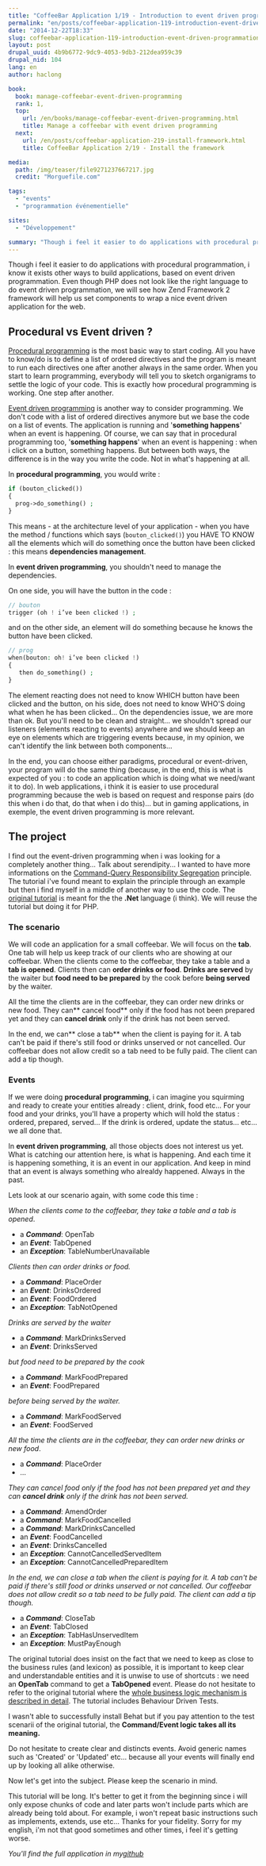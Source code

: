```yaml
---
title: "CoffeeBar Application 1/19 - Introduction to event driven programmation"
permalink: "en/posts/coffeebar-application-119-introduction-event-driven-programmation.html"
date: "2014-12-22T18:33"
slug: coffeebar-application-119-introduction-event-driven-programmation
layout: post
drupal_uuid: 4b9b6772-9dc9-4053-9db3-212dea959c39
drupal_nid: 104
lang: en
author: haclong

book:
  book: manage-coffeebar-event-driven-programming
  rank: 1,
  top: 
    url: /en/books/manage-coffeebar-event-driven-programming.html
    title: Manage a coffeebar with event driven programming
  next: 
    url: /en/posts/coffeebar-application-219-install-framework.html
    title: CoffeeBar Application 2/19 - Install the framework

media:
  path: /img/teaser/file9271237667217.jpg
  credit: "Morguefile.com"

tags:
  - "events"
  - "programmation événementielle"

sites:
  - "Développement"

summary: "Though i feel it easier to do applications with procedural programmation, i know it exists other ways to build applications, based on event driven programmation. Even though PHP does not look like the right language to do event driven programmation, we will see how Zend Framework 2 framework will help us set components to wrap a nice event driven application for the web."
---
```


Though i feel it easier to do applications with procedural programmation, i know it exists other ways to build applications, based on event driven programmation. Even though PHP does not look like the right language to do event driven programmation, we will see how Zend Framework 2 framework will help us set components to wrap a nice event driven application for the web.


## Procedural vs Event driven ?

<a href="http://en.wikipedia.org/wiki/Procedural_programming" target="_blank">Procedural programming</a> is the most basic way to start coding. All you have to know/do is to define a list of ordered directives and the program is meant to run each directives one after another always in the same order. When you start to learn programming, everybody will tell you to sketch organigrams to settle the logic of your code. This is exactly how procedural programming is working. One step after another.

<a href="http://en.wikipedia.org/wiki/Event-driven_programming" target="_blank">Event driven programming</a> is another way to consider programming. We don't code with a list of ordered directives anymore but we base the code on a list of events. The application is running and '**something happens**' when an event is happening. Of course, we can say that in procedural programming too, '**something happens**' when an event is happening : when i click on a button, something happens. But between both ways, the difference is in the way you write the code. Not in what's happening at all.

In **procedural programming**, you would write :

```php
if (bouton_clicked())
{
  prog->do_something() ;
}
```

This means - at the architecture level of your application - when you have the method / functions which says (`bouton_clicked()`) you HAVE TO KNOW all the elements which will do something once the button have been clicked : this means **dependencies management**.

In **event driven programming**, you shouldn't need to manage the dependencies.

On one side, you will have the button in the code :

```php
// bouton
trigger (oh ! i’ve been clicked !) ;
```

and on the other side, an element will do something because he knows the button have been clicked.

```php
// prog
when(bouton: oh! i’ve been clicked !)
{
   then do_something() ;
}
```

The element reacting does not need to know WHICH button have been clicked and the button, on his side, does not need to know WHO'S doing what when he has been clicked... On the dependencies issue, we are more than ok. But you'll need to be clean and straight... we shouldn't spread our listeners (elements reacting to events) anywhere and we should keep an eye on elements which are triggering events because, in my opinion, we can't identify the link between both components...

In the end, you can choose either paradigms, procedural or event-driven, your program will do the same thing (because, in the end, this is what is expected of you : to code an application which is doing what we need/want it to do). In web applications, i think it is easier to use procedural programming because the web is based on request and response pairs (do this when i do that, do that when i do this)... but in gaming applications, in exemple, the event driven programming is more relevant.

## The project

I find out the event-driven programming when i was looking for a completely another thing... Talk about serendipity... I wanted to have more informations on the <a href="http://en.wikipedia.org/wiki/Command%E2%80%93query_separation" target="_blank">Command-Query Responsibility Segregation</a> principle. The tutorial i've found meant to explain the principle through an example but then i find myself in a middle of another way to use the code. The <a href="http://www.cqrs.nu/tutorial/cs/01-design" target="_blank">original tutorial</a> is meant for the the **.Net** language (i think). We will reuse the tutorial but doing it for PHP.

### The scenario

We will code an application for a small coffeebar. We will focus on the **tab**. One tab will help us keep track of our clients who are showing at our coffeebar. When the clients come to the coffeebar, they take a table and a **tab is opened**. Clients then can **order drinks or food**. **Drinks are served** by the waiter but **food need to be prepared** by the cook before **being served** by the waiter.

All the time the clients are in the coffeebar, they can order new drinks or new food. They can** cancel food** only if the food has not been prepared yet and they can **cancel drink** only if the drink has not been served.

In the end, we can** close a tab** when the client is paying for it. A tab can't be paid if there's still food or drinks unserved or not cancelled. Our coffeebar does not allow credit so a tab need to be fully paid. The client can add a tip though.

### Events

If we were doing **procedural programming**, i can imagine you squirming and ready to create your entities already : client, drink, food etc... For your food and your drinks, you'll have a property which will hold the status : ordered, prepared, served... If the drink is ordered, update the status... etc... we all done that.

In **event driven programming**, all those objects does not interest us yet. What is catching our attention here, is what is happening. And each time it is happening something, it is an event in our application. And keep in mind that an event is always something who alrealdy happened. Always in the past.

Lets look at our scenario again, with some code this time :

*When the clients come to the coffeebar, they take a table and a tab is opened*.

- a ***Command***: OpenTab
- an ***Event***: TabOpened
- an ***Exception***: TableNumberUnavailable

*Clients then can order drinks or food.*

- a ***Command***: PlaceOrder
- an ***Event***: DrinksOrdered
- an ***Event***: FoodOrdered
- an ***Exception***: TabNotOpened

*Drinks are served by the waiter*

- a ***Command***: MarkDrinksServed
- an ***Event***: DrinksServed

*but food need to be prepared by the cook*

- a ***Command***: MarkFoodPrepared
- an ***Event***: FoodPrepared

*before being served by the waiter.*

- a ***Command***: MarkFoodServed
- an ***Event***: FoodServed

*All the time the clients are in the coffeebar, they can order new drinks or new food*.

- a ***Command***: PlaceOrder
- ...

*They can cancel food only if the food has not been prepared yet and they can **cancel drink** only if the drink has not been served.*

- a ***Command***: AmendOrder
- a ***Command***: MarkFoodCancelled
- a ***Command***: MarkDrinksCancelled
- an ***Event***: FoodCancelled
- an ***Event***: DrinksCancelled
- an ***Exception***: CannotCancelledServedItem
- an ***Exception***: CannotCancelledPreparedItem

*In the end, we can close a tab when the client is paying for it. A tab can't be paid if there's still food or drinks unserved or not cancelled. Our coffeebar does not allow credit so a tab need to be fully paid. The client can add a tip though.*

- a ***Command***: CloseTab
- an ***Event***: TabClosed
- an ***Exception***: TabHasUnservedItem
- an ***Exception***: MustPayEnough

The original tutorial does insist on the fact that we need to keep as close to the business rules (and lexicon) as possible, it is important to keep clear and understandable entities and it is unwise to use of shortcuts : we need an **OpenTab** command to get a **TabOpened** event. Please do not hesitate to refer to the original tutorial where the <a href="http://www.cqrs.nu/tutorial/cs/02-domain-logic" target="_blank">whole business logic mechanism is described in detail</a>. The tutorial includes Behaviour Driven Tests.

I wasn't able to successfully install Behat but if you pay attention to the test scenarii of the original tutorial, the **Command/Event logic takes all its meaning.**

Do not hesitate to create clear and distincts events. Avoid generic names such as 'Created' or 'Updated' etc... because all your events will finally end up by looking all alike otherwise.

Now let's get into the subject. Please keep the scenario in mind.

This tutorial will be long. It's better to get it from the beginning since i will only expose chunks of code and later parts won't include parts which are already being told about. For example, i won't repeat basic instructions such as implements, extends, use etc... Thanks for your fidelity. Sorry for my english, i'm not that good sometimes and other times, i feel it's getting worse.

*You'll find the full application in my<a href="https://github.com/haclong/coffeebar" target="_blank">github</a>*
